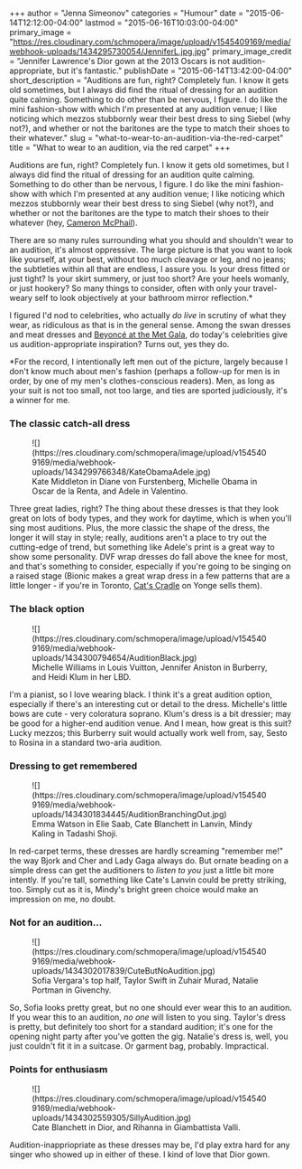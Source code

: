+++
author = "Jenna Simeonov"
categories = "Humour"
date = "2015-06-14T12:12:00-04:00"
lastmod = "2015-06-16T10:03:00-04:00"
primary_image = "https://res.cloudinary.com/schmopera/image/upload/v1545409169/media/webhook-uploads/1434295730054/JenniferL.jpg.jpg"
primary_image_credit = "Jennifer Lawrence's Dior gown at the 2013 Oscars is not audition-appropriate, but it's fantastic."
publishDate = "2015-06-14T13:42:00-04:00"
short_description = "Auditions are fun, right? Completely fun. I know it gets old sometimes, but I always did find the ritual of dressing for an audition quite calming. Something to do other than be nervous, I figure. I do like the mini fashion-show with which I&#039;m presented at any audition venue; I like noticing which mezzos stubbornly wear their best dress to sing Siebel (why not?), and whether or not the baritones are the type to match their shoes to their whatever."
slug = "what-to-wear-to-an-audition-via-the-red-carpet"
title = "What to wear to an audition, via the red carpet"
+++

Auditions are fun, right? Completely fun. I know it gets old sometimes, but I always did find the ritual of dressing for an audition quite calming. Something to do other than be nervous, I figure. I do like the mini fashion-show with which I'm presented at any audition venue; I like noticing which mezzos stubbornly wear their best dress to sing Siebel (why not?), and whether or not the baritones are the type to match their shoes to their whatever (hey, [Cameron McPhail](/scene/people/cameron-mcphail/)). 

There are so many rules surrounding what you should and shouldn't wear to an audition, it's almost oppressive. The large picture is that you want to look like yourself, at your best, without too much cleavage or leg, and no jeans; the subtleties within all that are endless, I assure you. Is your dress fitted or just tight? Is your skirt summery, or just too short? Are your heels womanly, or just hookery? So many things to consider, often with only your travel-weary self to look objectively at your bathroom mirror reflection.\*

I figured I'd nod to celebrities, who actually *do live* in scrutiny of what they wear, as ridiculous as that is in the general sense. Among the swan dresses and meat dresses and [Beyoncé at the Met Gala](http://www.huffingtonpost.ca/2015/05/04/beyonce-met-gala-2015_n_7206640.html), do today's celebrities give us audition-appropriate inspiration? Turns out, yes they do. 

\*For the record, I intentionally left men out of the picture, largely because I don't know much about men's fashion (perhaps a follow-up for men is in order, by one of my men's clothes-conscious readers). Men, as long as your suit is not too small, not too large, and ties are sported judiciously, it's a winner for me.

### The classic catch-all dress

<figure data-type="image">
![](https://res.cloudinary.com/schmopera/image/upload/v1545409169/media/webhook-uploads/1434299766348/KateObamaAdele.jpg)
<figcaption>Kate Middleton in Diane von Furstenberg, Michelle Obama in Oscar de la Renta, and Adele in Valentino.</figcaption>
</figure>

Three great ladies, right? The thing about these dresses is that they look great on lots of body types, and they work for daytime, which is when you'll sing most auditions. Plus, the more classic the shape of the dress, the longer it will stay in style; really, auditions aren't a place to try out the cutting-edge of trend, but something like Adele's print is a great way to show some personality. DVF wrap dresses do fall above the knee for most, and that's something to consider, especially if you're going to be singing on a raised stage (Bionic makes a great wrap dress in a few patterns that are a little longer - if you're in Toronto, [Cat's Cradle](http://www.catscradleboutique.com/m_66.html) on Yonge sells them).

### The black option

<figure data-type="image">
![](https://res.cloudinary.com/schmopera/image/upload/v1545409169/media/webhook-uploads/1434300794654/AuditionBlack.jpg)
<figcaption>Michelle Williams in Louis Vuitton, Jennifer Aniston in Burberry, and Heidi Klum in her LBD.</figcaption>
</figure>

I'm a pianist, so I love wearing black. I think it's a great audition option, especially if there's an interesting cut or detail to the dress. Michelle's little bows are cute - very coloratura soprano. Klum's dress is a bit dressier; may be good for a higher-end audition venue. And I mean, how great is this suit? Lucky mezzos; this Burberry suit would actually work well from, say, Sesto to Rosina in a standard two-aria audition.

### Dressing to get remembered

<figure data-type="image">
![](https://res.cloudinary.com/schmopera/image/upload/v1545409169/media/webhook-uploads/1434301834445/AuditionBranchingOut.jpg)
<figcaption>Emma Watson in Elie Saab, Cate Blanchett in Lanvin, Mindy Kaling in Tadashi Shoji.</figcaption>
</figure>

In red-carpet terms, these dresses are hardly screaming "remember me!" the way Bjork and Cher and Lady Gaga always do. But ornate beading on a simple dress can get the auditioners to *listen to you* just a little bit more intently. If you're tall, something like Cate's Lanvin could be pretty striking, too. Simply cut as it is, Mindy's bright green choice would make an impression on me, no doubt.

### Not for an audition...

<figure data-type="image">
![](https://res.cloudinary.com/schmopera/image/upload/v1545409169/media/webhook-uploads/1434302017839/CuteButNoAudition.jpg)
<figcaption>Sofia Vergara's top half, Taylor Swift in Zuhair Murad, Natalie Portman in Givenchy.
</figcaption>
</figure>

So, Sofia looks pretty great, but no one should ever wear this to an audition. If you wear this to an audition, *no one* will listen to you sing. Taylor's dress is pretty, but definitely too short for a standard audition; it's one for the opening night party after you've gotten the gig. Natalie's dress is, well, you just couldn't fit it in a suitcase. Or garment bag, probably. Impractical.

### Points for enthusiasm

<figure data-type="image">
![](https://res.cloudinary.com/schmopera/image/upload/v1545409169/media/webhook-uploads/1434302559305/SillyAudition.jpg)
<figcaption>Cate Blanchett in Dior, and Rihanna in Giambattista Valli.</figcaption>
</figure>

Audition-inappriopriate as these dresses may be, I'd play extra hard for any singer who showed up in either of these. I kind of love that Dior gown.
